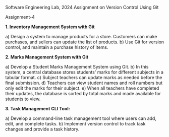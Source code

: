 Software Engineering Lab, 2024
Assignment on Version Control Using Git

Assignment-4

**1. Inventory Management System with Git**

a) Design a system to manage products for a store. Customers can make purchases, and
sellers can update the list of products.
b) Use Git for version control, and maintain a purchase history of items.

**2. Marks Management System with Git**

a) Develop a Student Marks Management System using Git.
b) In this system, a central database stores students&#39; marks for different subjects in a tabular
format.
c) Subject teachers can update marks as needed before the final submission.
d) Teachers can view student names and roll numbers but only edit the marks for their
subject.
e) When all teachers have completed their updates, the database is sorted by total marks and
made available for students to view.

**3. Task Management CLI Tool:**

a) Develop a command-line task management tool where users can add, edit, and complete
tasks.
b) Implement version control to track task changes and provide a task history.
